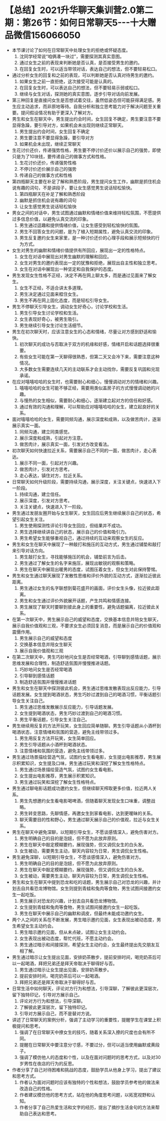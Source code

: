 # 【总结】2021升华聊天集训营2.0第二期：第26节：如何日常聊天5---十大赠品微信156066050

-   本节课讨论了如何在日常聊天中处理女生的拒绝或怀疑态度。
    1.  沈同学经常说“咱俩凑一块过”，需要探测其真实意图。
    2.  通过女生之前的表现来判断她是否认真，是否接受男生的邀约。
    3.  在回复女生时，可以适当带领对话，表达自己的想法，但不要轻易松口。
-   通过分析女生的回复和之前的表现，可以判断她是否认真对待男生的邀约。
    1.  如果女生之前一直拒绝，这次接受可能是认真的。
    2.  在回复女生时，可以表达自己的想法，但不要轻易示弱或松口。
    3.  继续与女生对话，探测她的真实意图，逐步引导对话向前发展。
-   第三种回复是直接问女生是否想试着交往，虽然低姿态但可能获得满足感。男生应主动追求，而非原地等待。自我分析和独立思考能力对于解决问题至关重要。提问假设情况有助于更深入了解对方。
-   男生和女生在聊天中，男生提出约会时间，女生回复不确定，男生要注意不要显得急躁，要引导对方，如果机会未出现则继续正常聊天。
    1.  男生提出约会时间，女生回复不确定
    2.  男生要注意不要显得急躁，要引导对方
    3.  如果机会未出现，继续正常聊天
-   生花讨价还价，传递强势性格，男生要不停讨价还价以展示自己的强势，即使只是为了10块钱，要传递自己的做事方式和性格。
    1.  生花讨价还价，传递强势性格
    2.  不停讨价还价展示自己的强势
    3.  传递自己的做事方式和性格
-   第四瓶聊天主要在补足了解和熟悉阶段，男生提问女生工作，幽默是抓住机会说有趣的词句，不是讲段子，要让女生感觉男生说话轻松愉快。
    1.  第四瓶聊天在补足了解和熟悉阶段
    2.  幽默是抓住机会说有趣的词句
    3.  让女生感觉男生说话轻松愉快
-   男女之间的对话中，男生试图通过幽默和情绪价值来维持轻松氛围，不愿提供过多信息价值，以避免认真交流的印象。
    1.  男生通过逗趣和提供情绪价值，让女生感受到轻松愉快的氛围。
    2.  男生不回答女生的问题，是为了植入短期属性，避免认真交流的印象。
    3.  男生反复邀约女生来家里，是一种讨价还价的心理手段和展示短频快的行为方式。
-   女生对男生的幽默和情绪价值提供有所回应，展现出一定的性格特点。
    1.  女生在对话中展现出对男生幽默的理解和回应。
    2.  女生对男生的邀约表现出一定的犹豫和拒绝，展现出自主性和独立思考。
    3.  女生在对话中展现出一种坚定和自我保护的态度。
-   男生发现女生性格不正经，决定不再在网上聊太多，而是通过见面来了解女生。
    1.  女生不正经，不适合讲太多道理。
    2.  男生决定通过见面来框住女生。
    3.  男生不再在网上固化态度，而是轻松引导女生。
-   男生不停聊天引导女生，调动女生好奇心，讨论学校和生活。
    1.  男生引导女生讨论学校和生活。
    2.  女生表现好奇心，被男生吸引。
    3.  男生继续引导女生讨论生活细节。
-   男生在初次聊天时，应该注意女生的心态和情绪，尽量让对方感到舒适和愉快。
    1.  初次聊天的成功与否取决于双方的机缘和好感，情绪开启和话题选择很重要。
    2.  有些女生可能在第一天聊得很熟悉，但第二天又会冷下来，需要注意这种情况。
    3.  大多数女生需要连续几天的主动联系才会主动找你，需要反复巩固和兑现承诺。
-   在应对嘻嘻哈哈的女生时，也需要耐心和细心，慢慢调动对方的情绪和兴趣。
    1.  嘻嘻哈哈的女生可能不够正经，需要用类似盖房子的方式慢慢调动她的兴趣。
    2.  与慢热的女生相似，需要耐心和细心，逐渐建立起对方的信任和好感。
    3.  通过有效的沟通和理解，可以帮助应对嘻嘻哈哈的女生，建立起良好的关系。
-   面对嘻嘻哈哈的女生，需要同频沟通，展示深度和成熟，以及做苦肉计，逐渐展示真实一面。
    1.  同频沟通，建立同类感觉。
    2.  展示深度和成熟，引起对方注意。
    3.  做苦肉计，展示真实一面，引发对方改变看法。
-   初次聊天如何快速拉近关系，需要展示自己不同的一面，做苦肉计，走心表达。
    1.  展示不同一面，引起对方兴趣。
    2.  做苦肉计，引发对方思考。
    3.  走心表达，镇住对方，拉近关系。
-   日常聊天如何升级阶段，需要持续沟通，展示深度，关注关键点，快速进入下一阶段。
    1.  持续沟通，建立信任。
    2.  展示深度，引发对方思考。
    3.  关注关键点，快速进入下一阶段。
-   男生通过发朋友圈开始与女生聊天，女生回应后男生继续展示自己的状态，希望引起女生关注。
    1.  男生使用探测性评论引导女生回应，但结果并不成功。
    2.  男生选择继续讲自己的状态，展示自己的价值和吸引力。
    3.  男生希望女生能够重视自己，通过持续的互动来观察女生的反应。
-   男生和女生在聊天中展现了一种敲打和施压的互动方式，男生通过铺垫和敲打来引导对话方向。
    1.  男生敲打女生，寻找能够施压的机会，铺垫前言为后击。
    2.  男生通过了解女生的名字来施压，展现出敏锐的观察和策略。
    3.  男生在聊天中展现出暖男的态度，试图压着女生，但女生对此保持警惕。
-   男生和女生通过聊天展现了发散性思维和评价外貌的互动方式，逐渐拉近彼此距离。
    1.  男生通过女生的名字联想到菊花盛开的画面，评价女生头像，拉近彼此距离。
    2.  男生和女生通过评价外貌展开话题，产生共鸣和情感连接。
    3.  男生展现了聊天时要聊到彼此身上的重要性，避免话题偏离，拉近彼此关系。
-   在第一次聊天中，男生展示自己的威望和态度，交换基本信息并陪女生聊天，展示自我价值观和三观，不要求女生必须回复消息，而是展示自己的价值观和震慑作用。
    1.  男生展示自己的威望和态度
    2.  交换基本信息并陪女生聊天
    3.  展示自我价值观和三观
-   在第二次聊天中，男生巧妙地问女生是否经常喝酒，引导聊到感情话题，展示思维发展和合理性，制造舒适氛围并慢慢推进话题。
    1.  巧妙地问女生是否经常喝酒
    2.  引导聊到感情话题
    3.  制造舒适氛围并慢慢推进话题
-   男生和女生在聊天中探测彼此机会，男生通过思维发散表现出反应能力，引导话题发展。女生提到喝酒状态，男生巧妙过渡到自己的喝酒习惯，平衡话题引导女生关注自己。
    1.  男生通过思维发散展示反应能力，引导话题发展。
    2.  女生提到喝酒状态，男生巧妙过渡到自己的喝酒习惯。
    3.  男生平衡话题，引导女生关注自己。
-   男生继续用反复的方法开玩笑，女生回应简单随聊。男生引导话题从小酒杯到喝酒状态，注意情绪和氛围的营造，避免主线带领过多。
    1.  男生用反复方法开玩笑，女生简单回应。
    2.  男生引导话题从小酒杯到喝酒状态。
    3.  注意情绪和氛围的营造，避免主线带领过多。
-   男生通过场景描绘营造气氛，试图约女生看电影，女生提出电影推荐，男生展示积累知识，女生提及口味，男生通过玩笑和深挖了解女生性格特点。
    1.  男生通过场景描绘营造气氛，试图约女生看电影。
    2.  女生提出电影推荐，男生展示积累知识。
    3.  男生通过玩笑和深挖了解女生性格特点。
-   男生通过聊电影话题成功邀约女生，但继续聊天榨取更多价值，拉近两人关系。
    1.  男生先想邀约女生看电影喝啤酒，但随着聊天发现女生口味重，调整战略。
    2.  男生转变思路，先聊情感，再邀女生到家看电影，达到更暧昧的关系。
    3.  聊天需要目的性和野心，男生通过聊天展示自己的价值观，拉近与女生关系。
-   男生在聊天中避免深聊，以短期引导女生，不愿谈感情深入，避免伤害对方。
    1.  男生明确自己的目的是泡妞，但不愿为此放弃原则。
    2.  男生在聊天中敲定模糊要约，展现强势，但又调侃女生的白头发。
    3.  女生被动，需要男生主动，聊天内容较为日常，男生调侃女生性格。
-   男生避免深聊，以短期引导女生，不愿谈感情深入，避免伤害对方。
    1.  男生明确自己的目的是泡妞，但不愿为此放弃原则。
    2.  男生在聊天中敲定模糊要约，展现强势，但又调侃女生的白头发。
    3.  女生被动，需要男生主动，聊天内容较为日常，男生调侃女生性格。
-   男生和女生在聊天中提到恐龙和吃的话题，男生展示自己对恐龙的兴趣，并计划去自共看恐龙博物馆。女生则提到青蛙和兔肉等食物，男生试图间接邀约女生一起吃饭。
    1.  男生展示对恐龙的兴趣，计划去自共看恐龙博物馆。
    2.  女生提到青蛙和兔肉等食物，男生试图间接邀约女生一起吃饭。
    3.  男生在聊天中展示自己的幽默和调皮，但最终未能成功邀约女生。
-   两个人之间的关系在不断发展，男生暗示邀约见面，女生表现出被动态度，男生希望女生主动约会。
    1.  男生暗示邀约见面，但从未点破，试图让女生主动约会。
    2.  女生表现出被动态度，帮忙代班，不愿主动约会。
    3.  男生通过暗示和间接探测，希望女生主动约会，女生最终提出先交朋友互相了解。
-   男生通过暗示让女生提出见面，安排奶茶散步，提前安排时间，喝完奶茶后可以一起喝酒，拜把兄弟还是拜天帝取决于聊得好与否。
    1.  男生通过暗示让女生提出见面，安排奶茶散步。
    2.  提前安排时间，喝完奶茶后可以一起喝酒。
    3.  拜把兄弟还是拜天帝取决于聊得好与否。
-   日常生活中如何聊天，评论对方行为和想法，引导深聊，了解彼此更深层次，留下独特印记，引导对方展示自己。
    1.  评论对方行为和想法，引导深聊。
    2.  了解彼此更深层次，留下独特印记。
    3.  引导对方展示自己，而不是替对方说。
-   讲述了日常聊天的案例分析，强调了主动学习的重要性，提醒学生在课堂上积极提问和思考。
    1.  强调了在日常聊天中撩女生的技巧，随着关系深入撩的尺度也会有所不同。
    2.  提醒在日常聊天中要注意分寸感，不要过分，但可以适当使用幽默或黄段子。
    3.  强调了模仿他人的态度和个性，以及在面对问题时的思考方式，以及对30岁男性在夜店的行为的反思。
-   作者分享了自己对待困难和挑战的态度，鼓励学员从他身上学习，提出了建议和思考方式。
    1.  作者认为面对问题时应该有独特的个性和想法，鼓励学员参考他的做法来改造自己的性格。
    2.  作者建议模仿他的思考方式，站在他的角度思考问题，以拓宽视野和认知。
    3.  作者分享了自己热爱生活和文字的经历，提出了摘抄生活金句的方法来帮助自己表达和思考。